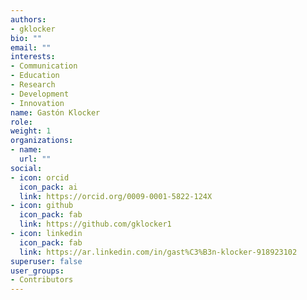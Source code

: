 ```yaml
---
authors:
- gklocker
bio: ""
email: ""
interests:
- Communication
- Education
- Research
- Development
- Innovation
name: Gastón Klocker
role:
weight: 1
organizations:
- name: 
  url: ""
social:
- icon: orcid
  icon_pack: ai
  link: https://orcid.org/0009-0001-5822-124X
- icon: github
  icon_pack: fab
  link: https://github.com/gklocker1
- icon: linkedin
  icon_pack: fab
  link: https://ar.linkedin.com/in/gast%C3%B3n-klocker-918923102
superuser: false
user_groups:
- Contributors
---
```

